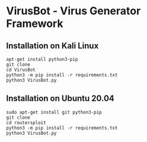 # VirusBot - Virus Generator Framework

## Installation on Kali Linux

```
apt-get install python3-pip
git clone 
cd VirusBot
python3 -m pip install -r requirements.txt
python3 VirusBot.py
```

## Installation on Ubuntu 20.04

```
sudo apt-get install git python3-pip
git clone 
cd routersploit
python3 -m pip install -r requirements.txt
python3 VirusBot.py
